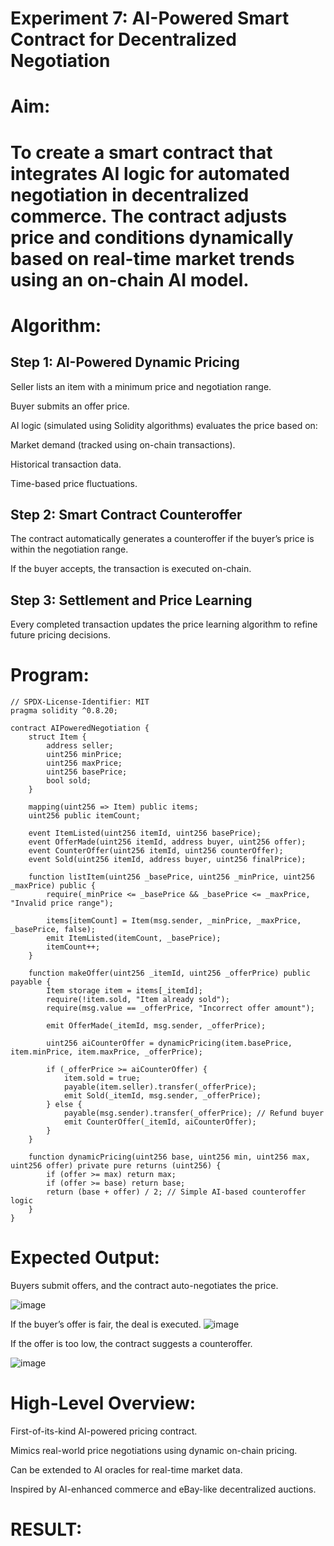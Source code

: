 # Experiment 7: AI-Powered Smart Contract for Decentralized Negotiation

# Aim:
# To create a smart contract that integrates AI logic for automated negotiation in decentralized commerce. The contract adjusts price and conditions dynamically based on real-time market trends using an on-chain AI model.

# Algorithm:
## Step 1: AI-Powered Dynamic Pricing
Seller lists an item with a minimum price and negotiation range.


Buyer submits an offer price.


AI logic (simulated using Solidity algorithms) evaluates the price based on:


Market demand (tracked using on-chain transactions).


Historical transaction data.


Time-based price fluctuations.


## Step 2: Smart Contract Counteroffer
The contract automatically generates a counteroffer if the buyer’s price is within the negotiation range.


If the buyer accepts, the transaction is executed on-chain.


## Step 3: Settlement and Price Learning
Every completed transaction updates the price learning algorithm to refine future pricing decisions.



# Program:
```
// SPDX-License-Identifier: MIT
pragma solidity ^0.8.20;

contract AIPoweredNegotiation {
    struct Item {
        address seller;
        uint256 minPrice;
        uint256 maxPrice;
        uint256 basePrice;
        bool sold;
    }

    mapping(uint256 => Item) public items;
    uint256 public itemCount;

    event ItemListed(uint256 itemId, uint256 basePrice);
    event OfferMade(uint256 itemId, address buyer, uint256 offer);
    event CounterOffer(uint256 itemId, uint256 counterOffer);
    event Sold(uint256 itemId, address buyer, uint256 finalPrice);

    function listItem(uint256 _basePrice, uint256 _minPrice, uint256 _maxPrice) public {
        require(_minPrice <= _basePrice && _basePrice <= _maxPrice, "Invalid price range");
        
        items[itemCount] = Item(msg.sender, _minPrice, _maxPrice, _basePrice, false);
        emit ItemListed(itemCount, _basePrice);
        itemCount++;
    }

    function makeOffer(uint256 _itemId, uint256 _offerPrice) public payable {
        Item storage item = items[_itemId];
        require(!item.sold, "Item already sold");
        require(msg.value == _offerPrice, "Incorrect offer amount");

        emit OfferMade(_itemId, msg.sender, _offerPrice);

        uint256 aiCounterOffer = dynamicPricing(item.basePrice, item.minPrice, item.maxPrice, _offerPrice);

        if (_offerPrice >= aiCounterOffer) {
            item.sold = true;
            payable(item.seller).transfer(_offerPrice);
            emit Sold(_itemId, msg.sender, _offerPrice);
        } else {
            payable(msg.sender).transfer(_offerPrice); // Refund buyer
            emit CounterOffer(_itemId, aiCounterOffer);
        }
    }

    function dynamicPricing(uint256 base, uint256 min, uint256 max, uint256 offer) private pure returns (uint256) {
        if (offer >= max) return max;
        if (offer >= base) return base;
        return (base + offer) / 2; // Simple AI-based counteroffer logic
    }
}
```

# Expected Output:
Buyers submit offers, and the contract auto-negotiates the price.

![image](https://github.com/user-attachments/assets/620f6491-7f2f-4798-91f5-b45d3a54dffd)

If the buyer’s offer is fair, the deal is executed.
![image](https://github.com/user-attachments/assets/1e43896c-1a21-4893-afc9-93f46f8f7667)

If the offer is too low, the contract suggests a counteroffer.


![image](https://github.com/user-attachments/assets/d03d4689-7577-4682-9bee-70f52b8b2722)



# High-Level Overview:
First-of-its-kind AI-powered pricing contract.


Mimics real-world price negotiations using dynamic on-chain pricing.


Can be extended to AI oracles for real-time market data.


Inspired by AI-enhanced commerce and eBay-like decentralized auctions.

# RESULT:


